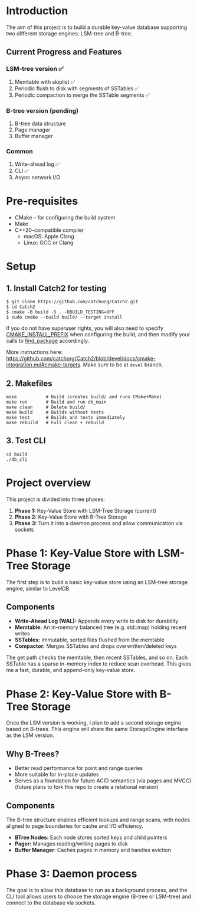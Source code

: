 # Introduction
The aim of this project is to build a durable key-value database supporting two different storage engines: LSM-tree and B-tree.

## Current Progress and Features
### LSM-tree version ✅

1. Memtable with skiplist ✅
2. Periodic flush to disk with segments of SSTables ✅
3. Periodic compaction to merge the SSTable segments ✅

### B-tree version (pending)

1. B-tree data structure
2. Page manager
3. Buffer manager

### Common
1. Write-ahead log ✅
2. CLI ✅
3. Async network I/O

# Pre-requisites

- CMake – for configuring the build system
- Make
- C++20-compatible compiler
  - macOS: Apple Clang
  - Linux: GCC or Clang

# Setup

## 1. Install Catch2 for testing

```
$ git clone https://github.com/catchorg/Catch2.git
$ cd Catch2
$ cmake -B build -S . -DBUILD_TESTING=OFF
$ sudo cmake --build build/ --target install
```

If you do not have superuser rights, you will also need to specify [CMAKE_INSTALL_PREFIX](https://cmake.org/cmake/help/latest/variable/CMAKE_INSTALL_PREFIX.html) when configuring the build, and then modify your calls to [find_package](https://cmake.org/cmake/help/latest/command/find_package.html) accordingly.

More instructions here: https://github.com/catchorg/Catch2/blob/devel/docs/cmake-integration.md#cmake-targets. Make sure to be at `devel` branch.

## 2. Makefiles

```
make           # Build (creates build/ and runs CMake+Make)
make run       # Build and run db_main
make clean     # Delete build/
make build     # Builds without tests
make test      # Builds and tests immediately
make rebuild   # Full clean + rebuild

```

## 3. Test CLI
```
cd build
./db_cli
```

# Project overview

This project is divided into three phases:

1. **Phase 1:** Key-Value Store with LSM-Tree Storage (current)
2. **Phase 2:** Key-Value Store with B-Tree Storage
3. **Phase 3:** Turn it into a daemon process and allow communication via sockets

# Phase 1: Key-Value Store with LSM-Tree Storage

The first step is to build a basic key-value store using an LSM-tree storage engine, similar to LevelDB.

## Components

- **Write-Ahead Log (WAL):** Appends every write to disk for durability
- **Memtable:** An in-memory balanced tree (e.g. std::map) holding recent writes
- **SSTables:** Immutable, sorted files flushed from the memtable
- **Compactor:** Merges SSTables and drops overwritten/deleted keys

The get path checks the memtable, then recent SSTables, and so on. Each SSTable has a sparse in-memory index to reduce scan overhead. This gives me a fast, durable, and append-only key-value store.

# Phase 2: Key-Value Store with B-Tree Storage

Once the LSM version is working, I plan to add a second storage engine based on B-trees. This engine will share the same StorageEngine interface as the LSM version.

## Why B-Trees?

- Better read performance for point and range queries
- More suitable for in-place updates
- Serves as a foundation for future ACID semantics (via pages and MVCC) (future plans to fork this repo to create a relational version)

## Components

The B-tree structure enables efficient lookups and range scans, with nodes aligned to page boundaries for cache and I/O efficiency.

- **BTree Nodes:** Each node stores sorted keys and child pointers
- **Pager:** Manages reading/writing pages to disk
- **Buffer Manager**: Caches pages in memory and handles eviction

# Phase 3: Daemon process
The goal is to allow this database to run as a background process, and the CLI tool allows users to choose the storage engine (B-tree or LSM-tree) and connect to the database via sockets.

